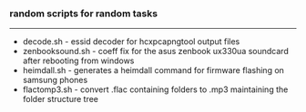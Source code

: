 ### random scripts for random tasks
---
- decode.sh - essid decoder for hcxpcapngtool output files
- zenbooksound.sh - coeff fix for the asus zenbook ux330ua soundcard after rebooting from windows
- heimdall.sh - generates a heimdall command for firmware flashing on samsung phones
- flactomp3.sh - convert .flac containing folders to .mp3 maintaining the folder structure tree
